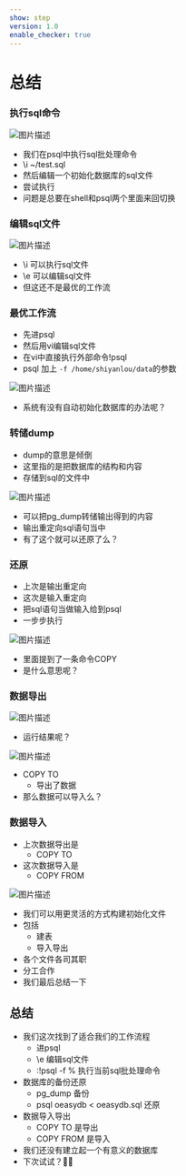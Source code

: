 ```yaml
---
show: step
version: 1.0
enable_checker: true
---
```


# 总结

### 执行sql命令

![图片描述](https://doc.shiyanlou.com/courses/uid1190679-20220417-1650201563773)

- 我们在psql中执行sql批处理命令
- \i ~/test.sql
- 然后编辑一个初始化数据库的sql文件
- 尝试执行
- 问题是总要在shell和psql两个里面来回切换

### 编辑sql文件

![图片描述](https://doc.shiyanlou.com/courses/uid1190679-20220721-1658390155550)

- \i 可以执行sql文件
- \e 可以编辑sql文件
- 但这还不是最优的工作流

### 最优工作流

- 先进psql
- 然后用vi编辑sql文件
- 在vi中直接执行外部命令!psql 
- psql 加上 `-f /home/shiyanlou/data`的参数

![图片描述](https://doc.shiyanlou.com/courses/uid1190679-20220721-1658392161496)

- 系统有没有自动初始化数据库的办法呢？

### 转储dump

- dump的意思是倾倒
- 这里指的是把数据库的结构和内容
- 存储到sql的文件中

![图片描述](https://doc.shiyanlou.com/courses/uid1190679-20220722-1658460302663)

- 可以把pg_dump转储输出得到的内容
- 输出重定向sql语句当中
- 有了这个就可以还原了么？

### 还原 

- 上次是输出重定向
- 这次是输入重定向
- 把sql语句当做输入给到psql
- 一步步执行

![图片描述](https://doc.shiyanlou.com/courses/uid1190679-20220721-1658409236126)

- 里面提到了一条命令COPY
- 是什么意思呢？

### 数据导出

![图片描述](https://doc.shiyanlou.com/courses/uid1190679-20220723-1658535972533)

- 运行结果呢？

![图片描述](https://doc.shiyanlou.com/courses/uid1190679-20220723-1658535985906)

- COPY TO
	- 导出了数据
- 那么数据可以导入么？

### 数据导入

- 上次数据导出是
	- COPY TO
- 这次数据导入是
	- COPY FROM

![图片描述](https://doc.shiyanlou.com/courses/uid1190679-20220723-1658539229034)

- 我们可以用更灵活的方式构建初始化文件
- 包括
	- 建表
	- 导入导出
- 各个文件各司其职
- 分工合作
- 我们最后总结一下


## 总结

- 我们这次找到了适合我们的工作流程
	- 进psql
	- \e 编辑sql文件
	- :!psql -f % 执行当前sql批处理命令
- 数据库的备份还原
	- pg_dump 备份
	- psql oeasydb < oeasydb.sql 还原
- 数据导入导出
	- COPY TO 是导出
	- COPY FROM 是导入
- 我们还没有建立起一个有意义的数据库
- 下次试试？👋🏻



